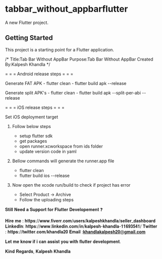 # tabbar_without_appbarflutter

A new Flutter project.

## Getting Started

This project is a starting point for a Flutter application.


/*
Title:Tab Bar Without AppBar
Purpose:Tab Bar Without AppBar
Created By:Kalpesh Khandla
*/  


= = = Android release steps = = =

Generate FAT APK
    - flutter clean
    - flutter build apk --release

Generate split APK's
    - flutter clean
    - flutter build apk --split-per-abi --release 

= = = iOS release steps = = =


Set iOS deployment target

1. Follow below steps
    - setup flutter sdk
    - get packages
    - open runner.xcworkspace from ids folder
    - update version code in yaml

2. Bellow commands will generate the runner.app file
    - flutter clean
    - flutter build ios --release

3. Now open the xcode run/build to check if project has error
    - Select Product -> Archive
    - Follow the uploading steps


𝐒𝐭𝐢𝐥𝐥 𝐍𝐞𝐞𝐝 𝐚 𝐒𝐮𝐩𝐩𝐨𝐫𝐭 𝐟𝐨𝐫 𝐅𝐥𝐮𝐭𝐭𝐞𝐫 𝐃𝐞𝐯𝐞𝐥𝐨𝐩𝐞𝐦𝐞𝐧𝐭 ❓


𝐇𝐢𝐫𝐞 𝐦𝐞 : 𝐡𝐭𝐭𝐩𝐬://𝐰𝐰𝐰.𝐟𝐢𝐯𝐞𝐫𝐫.𝐜𝐨𝐦/𝐮𝐬𝐞𝐫𝐬/𝐤𝐚𝐥𝐩𝐞𝐬𝐡𝐤𝐡𝐚𝐧𝐝𝐥𝐚/𝐬𝐞𝐥𝐥𝐞𝐫_𝐝𝐚𝐬𝐡𝐛𝐨𝐚𝐫𝐝
𝐋𝐢𝐧𝐤𝐞𝐝𝐈𝐧: 𝐡𝐭𝐭𝐩𝐬://𝐰𝐰𝐰.𝐥𝐢𝐧𝐤𝐞𝐝𝐢𝐧.𝐜𝐨𝐦/𝐢𝐧/𝐤𝐚𝐥𝐩𝐞𝐬𝐡-𝐤𝐡𝐚𝐧𝐝𝐥𝐚-𝟏𝟏𝟔𝟗𝟑𝟓𝟒𝟏/
𝐓𝐰𝐢𝐭𝐭𝐞𝐫 : 𝐡𝐭𝐭𝐩𝐬://𝐭𝐰𝐢𝐭𝐭𝐞𝐫.𝐜𝐨𝐦/𝐤𝐡𝐚𝐧𝐝𝐥𝐚𝟐𝟎 
𝐄𝐦𝐚𝐢𝐥   :𝐤𝐡𝐚𝐧𝐝𝐥𝐚𝐤𝐚𝐥𝐩𝐞𝐬𝐡𝟐𝟎@𝐠𝐦𝐚𝐢𝐥.𝐜𝐨𝐦

𝐋𝐞𝐭 𝐦𝐞 𝐤𝐧𝐨𝐰 𝐢𝐟 𝐢 𝐜𝐚𝐧 𝐚𝐬𝐬𝐢𝐬𝐭 𝐲𝐨𝐮 𝐰𝐢𝐭𝐡 𝐟𝐥𝐮𝐭𝐭𝐞𝐫 𝐝𝐞𝐯𝐞𝐥𝐨𝐩𝐦𝐞𝐧𝐭.

𝐊𝐢𝐧𝐝 𝐑𝐞𝐠𝐚𝐫𝐝𝐬,
𝐊𝐚𝐥𝐩𝐞𝐬𝐡 𝐊𝐡𝐚𝐧𝐝𝐥𝐚



